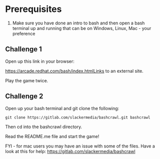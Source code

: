 # Prerequisites

1. Make sure you have done an intro to bash and then open a bash terminal up and running that can be on Windows, Linux, Mac - your preference

## Challenge 1

Open up this link in your browser:

https://arcade.redhat.com/bash/index.htmlLinks to an external site.

Play the game twice.


## Challenge 2

Open up your bash terminal and git clone the following:

```
git clone https://gitlab.com/slackermedia/bashcrawl.git bashcrawl
```

Then cd into the bashcrawl directory.

Read the README.me file and start the game!

FYI - for mac users you may have an issue with some of the files. Have a look at this for help: https://gitlab.com/slackermedia/bashcrawl

